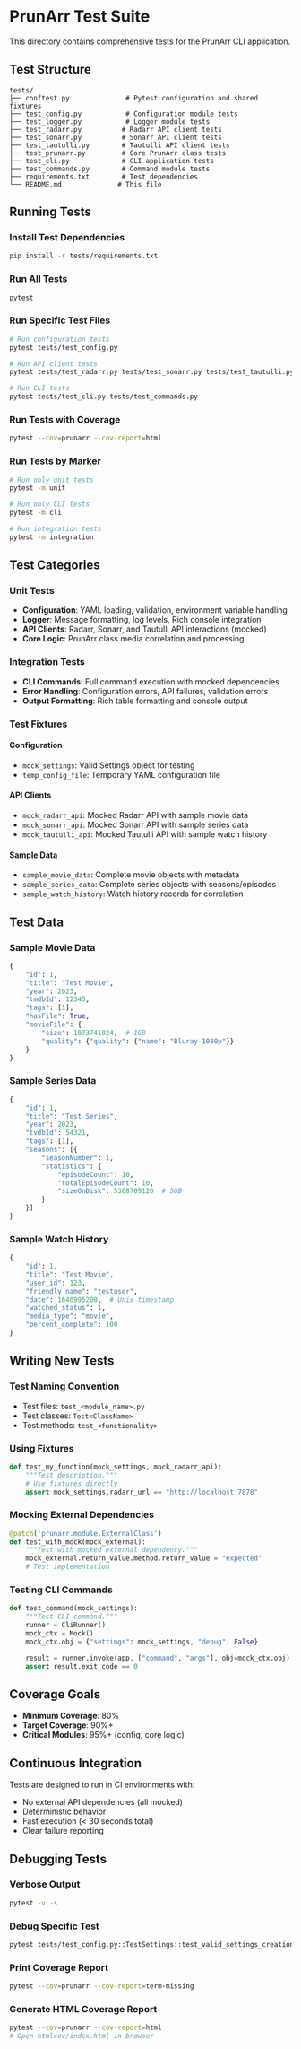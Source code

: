 # PrunArr Test Suite

This directory contains comprehensive tests for the PrunArr CLI application.

## Test Structure

```
tests/
├── conftest.py              # Pytest configuration and shared fixtures
├── test_config.py           # Configuration module tests
├── test_logger.py           # Logger module tests
├── test_radarr.py          # Radarr API client tests
├── test_sonarr.py          # Sonarr API client tests
├── test_tautulli.py        # Tautulli API client tests
├── test_prunarr.py         # Core PrunArr class tests
├── test_cli.py             # CLI application tests
├── test_commands.py        # Command module tests
├── requirements.txt        # Test dependencies
└── README.md              # This file
```

## Running Tests

### Install Test Dependencies

```bash
pip install -r tests/requirements.txt
```

### Run All Tests

```bash
pytest
```

### Run Specific Test Files

```bash
# Run configuration tests
pytest tests/test_config.py

# Run API client tests
pytest tests/test_radarr.py tests/test_sonarr.py tests/test_tautulli.py

# Run CLI tests
pytest tests/test_cli.py tests/test_commands.py
```

### Run Tests with Coverage

```bash
pytest --cov=prunarr --cov-report=html
```

### Run Tests by Marker

```bash
# Run only unit tests
pytest -m unit

# Run only CLI tests
pytest -m cli

# Run integration tests
pytest -m integration
```

## Test Categories

### Unit Tests
- **Configuration**: YAML loading, validation, environment variable handling
- **Logger**: Message formatting, log levels, Rich console integration
- **API Clients**: Radarr, Sonarr, and Tautulli API interactions (mocked)
- **Core Logic**: PrunArr class media correlation and processing

### Integration Tests
- **CLI Commands**: Full command execution with mocked dependencies
- **Error Handling**: Configuration errors, API failures, validation errors
- **Output Formatting**: Rich table formatting and console output

### Test Fixtures

#### Configuration
- `mock_settings`: Valid Settings object for testing
- `temp_config_file`: Temporary YAML configuration file

#### API Clients
- `mock_radarr_api`: Mocked Radarr API with sample movie data
- `mock_sonarr_api`: Mocked Sonarr API with sample series data
- `mock_tautulli_api`: Mocked Tautulli API with sample watch history

#### Sample Data
- `sample_movie_data`: Complete movie objects with metadata
- `sample_series_data`: Complete series objects with seasons/episodes
- `sample_watch_history`: Watch history records for correlation

## Test Data

### Sample Movie Data
```python
{
    "id": 1,
    "title": "Test Movie",
    "year": 2023,
    "tmdbId": 12345,
    "tags": [1],
    "hasFile": True,
    "movieFile": {
        "size": 1073741824,  # 1GB
        "quality": {"quality": {"name": "Bluray-1080p"}}
    }
}
```

### Sample Series Data
```python
{
    "id": 1,
    "title": "Test Series",
    "year": 2023,
    "tvdbId": 54321,
    "tags": [1],
    "seasons": [{
        "seasonNumber": 1,
        "statistics": {
            "episodeCount": 10,
            "totalEpisodeCount": 10,
            "sizeOnDisk": 5368709120  # 5GB
        }
    }]
}
```

### Sample Watch History
```python
{
    "id": 1,
    "title": "Test Movie",
    "user_id": 123,
    "friendly_name": "testuser",
    "date": 1640995200,  # Unix timestamp
    "watched_status": 1,
    "media_type": "movie",
    "percent_complete": 100
}
```

## Writing New Tests

### Test Naming Convention
- Test files: `test_<module_name>.py`
- Test classes: `Test<ClassName>`
- Test methods: `test_<functionality>`

### Using Fixtures
```python
def test_my_function(mock_settings, mock_radarr_api):
    """Test description."""
    # Use fixtures directly
    assert mock_settings.radarr_url == "http://localhost:7878"
```

### Mocking External Dependencies
```python
@patch('prunarr.module.ExternalClass')
def test_with_mock(mock_external):
    """Test with mocked external dependency."""
    mock_external.return_value.method.return_value = "expected"
    # Test implementation
```

### Testing CLI Commands
```python
def test_command(mock_settings):
    """Test CLI command."""
    runner = CliRunner()
    mock_ctx = Mock()
    mock_ctx.obj = {"settings": mock_settings, "debug": False}

    result = runner.invoke(app, ["command", "args"], obj=mock_ctx.obj)
    assert result.exit_code == 0
```

## Coverage Goals

- **Minimum Coverage**: 80%
- **Target Coverage**: 90%+
- **Critical Modules**: 95%+ (config, core logic)

## Continuous Integration

Tests are designed to run in CI environments with:
- No external API dependencies (all mocked)
- Deterministic behavior
- Fast execution (< 30 seconds total)
- Clear failure reporting

## Debugging Tests

### Verbose Output
```bash
pytest -v -s
```

### Debug Specific Test
```bash
pytest tests/test_config.py::TestSettings::test_valid_settings_creation -v -s
```

### Print Coverage Report
```bash
pytest --cov=prunarr --cov-report=term-missing
```

### Generate HTML Coverage Report
```bash
pytest --cov=prunarr --cov-report=html
# Open htmlcov/index.html in browser
```